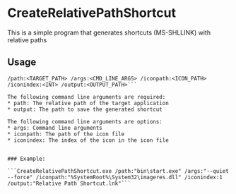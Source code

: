 # CreateRelativePathShortcut
This is a simple program that generates shortcuts (MS-SHLLINK) with relative paths

## Usage

```CreateRelativePathShortcut.exe 
/path:<TARGET_PATH> /args:<CMD_LINE_ARGS> /iconpath:<ICON_PATH> /iconindex:<INT> /output:<OUTPUT_PATH>```

The following command line arguments are required:
* path: The relative path of the target application
* output: The path to save the generated shortcut

The following command line arguments are options:
* args: Command line arguments
* iconpath: The path of the icon file
* iconindex: The index of the icon in the icon file


### Example:

```CreateRelativePathShortcut.exe /path:"bin\start.exe" /args:"--quiet --force" /iconpath:"%SystemRoot%\System32\imageres.dll" /iconindex:1 /output:"Relative Path Shortcut.lnk"```
